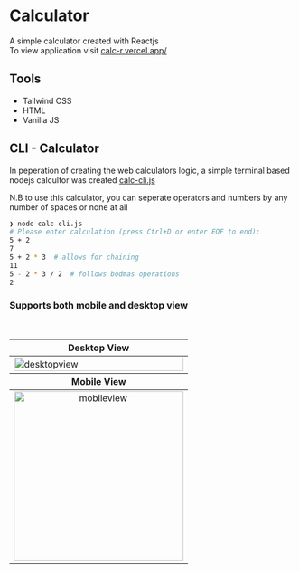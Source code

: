 # Calculator

A simple calculator created with Reactjs<br>
To view application visit [calc-r.vercel.app/](https://calc-r.vercel.app/)

## Tools

* Tailwind CSS
* HTML
* Vanilla JS

## CLI - Calculator

In peperation of creating the web calculators logic, a simple terminal based nodejs calcultor was created [calc-cli.js](calc-cli.js)

N.B to use this calculator, you can seperate operators and numbers by any number of spaces or none at all
```sh
❯ node calc-cli.js
# Please enter calculation (press Ctrl+D or enter EOF to end):
5 + 2
7
5 + 2 * 3  # allows for chaining
11
5 - 2 * 3 / 2  # follows bodmas operations
2
```

### Supports both mobile and desktop view
<br>
<table  align="center">
    <col width="100%">
    <col width="100%">
    <thead>
    <tr>
        <th>Desktop View</th>
    </tr>
    </thead>
    <tbody>
    <tr>
        <td><img width="100%" src="https://i.ibb.co/3CJ8519/desktop.png" alt="desktopview" border="0"></td>
    </tr>
    </tbody>
    <thead>
    <tr>
        <th>Mobile View</th>
    </tr>
    </thead>
    <tbody>
    <tr>
        <td align="center"><img height="300" src="https://i.ibb.co/rQB3ZS2/mobile.png" alt="mobileview" border="0"></td>
    </tr>
    </tbody>
</table>
